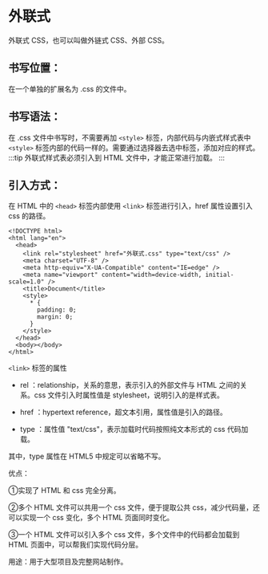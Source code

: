 # 外联式

外联式 CSS，也可以叫做外链式 CSS、外部 CSS。

## 书写位置：

在一个单独的扩展名为 .css 的文件中。

## 书写语法：

在 .css 文件中书写时，不需要再加 `<style>` 标签，内部代码与内嵌式样式表中 `<style>` 标签内部的代码一样的。需要通过选择器去选中标签，添加对应的样式。
:::tip
外联式样式表必须引入到 HTML 文件中，才能正常进行加载。
:::

## 引入方式：

在 HTML 中的 `<head>` 标签内部使用 `<link>` 标签进行引入，href 属性设置引入 css 的路径。

```html{4}
<!DOCTYPE html>
<html lang="en">
  <head>
    <link rel="stylesheet" href="外联式.css" type="text/css" />
    <meta charset="UTF-8" />
    <meta http-equiv="X-UA-Compatible" content="IE=edge" />
    <meta name="viewport" content="width=device-width, initial-scale=1.0" />
    <title>Document</title>
    <style>
      * {
        padding: 0;
        margin: 0;
      }
    </style>
  </head>
  <body></body>
</html>
```

`<link>` 标签的属性

- rel ：relationship，关系的意思，表示引入的外部文件与 HTML 之间的关系。css 文件引入时属性值是 stylesheet，说明引入的是样式表。

- href ：hypertext reference，超文本引用，属性值是引入的路径。

- type ：属性值 "text/css"，表示加载时代码按照纯文本形式的 css 代码加载。

其中，type 属性在 HTML5 中规定可以省略不写。

优点：

①实现了 HTML 和 css 完全分离。

②多个 HTML 文件可以共用一个 css 文件，便于提取公共 css，减少代码量，还可以实现一个 css 变化，多个 HTML 页面同时变化。

③一个 HTML 文件可以引入多个 css 文件，多个文件中的代码都会加载到 HTML 页面中，可以帮我们实现代码分层。

用途：用于大型项目及完整网站制作。
